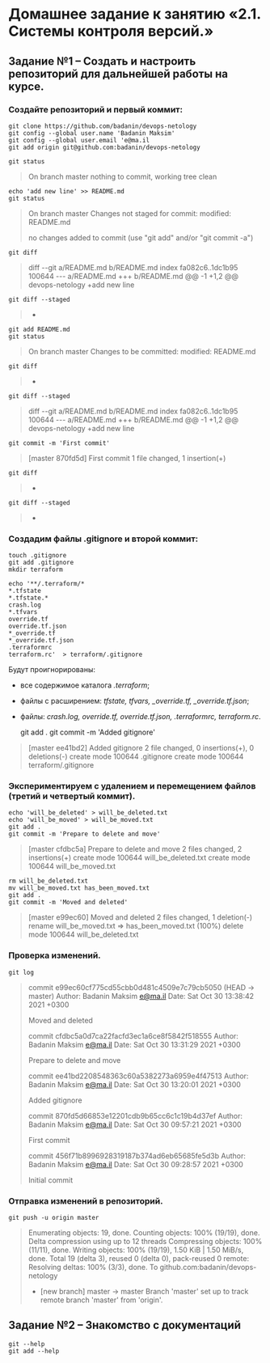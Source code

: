 # Домашнее задание к занятию «2.1. Системы контроля версий.»
## Задание №1 – Создать и настроить репозиторий для дальнейшей работы на курсе.
### Создайте репозиторий и первый коммит:

	git clone https://github.com/badanin/devops-netology 
	git config --global user.name 'Badanin Maksim'
	git config --global user.email 'e@ma.il
	git add origin git@github.com:badanin/devops-netology

	git status

>On branch master
>nothing to commit, working tree clean

	echo 'add new line' >> README.md 
	git status

>On branch master
>Changes not staged for commit:
>	modified:   README.md
>
>no changes added to commit (use "git add" and/or "git commit -a")

	git diff

>diff --git a/README.md b/README.md
>index fa082c6..1dc1b95 100644
>--- a/README.md
>+++ b/README.md
>@@ -1 +1,2 @@
> devops-netology
>+add new line

	git diff --staged
>  -

	git add README.md
	git status

>On branch master
>Changes to be committed:
>	modified:   README.md

	git diff
> -

	git diff --staged

>diff --git a/README.md b/README.md
>index fa082c6..1dc1b95 100644
>--- a/README.md
>+++ b/README.md
>@@ -1 +1,2 @@
> devops-netology
>+add new line

	git commit -m 'First commit'

>[master 870fd5d] First commit
> 1 file changed, 1 insertion(+)

	git diff
> -

	git diff --staged
> -

### Создадим файлы .gitignore и второй коммит:

	touch .gitignore
	git add .gitignore
	mkdir terraform

	echo '**/.terraform/*
	*.tfstate
	*.tfstate.*
	crash.log
	*.tfvars
	override.tf
	override.tf.json
	*_override.tf
	*_override.tf.json
	.terraformrc
	terraform.rc'  > terraform/.gitignore

Будут проигнорированы:
- все содержимое каталога *.terraform*;
- файлы с расширением: *tfstate, tfvars, _override.tf, _override.tf.json*; 
- файлы: *crash.log, override.tf, override.tf.json, .terraformrc, terraform.rc*.

	git add .
	git commit -m 'Added gitignore'

>[master ee41bd2] Added gitignore
> 2 file changed, 0 insertions(+), 0 deletions(-)
> create mode 100644 .gitignore
> create mode 100644 terraform/.gitignore

### Экспериментируем с удалением и перемещением файлов (третий и четвертый коммит).

	echo 'will_be_deleted' > will_be_deleted.txt
	echo 'will_be_moved' > will_be_moved.txt
	git add .
	git commit -m 'Prepare to delete and move'

>[master cfdbc5a] Prepare to delete and move
> 2 files changed, 2 insertions(+)
> create mode 100644 will_be_deleted.txt
> create mode 100644 will_be_moved.txt

	rm will_be_deleted.txt 
	mv will_be_moved.txt has_been_moved.txt
	git add .
	git commit -m 'Moved and deleted'

>[master e99ec60] Moved and deleted
> 2 files changed, 1 deletion(-)
> rename will_be_moved.txt => has_been_moved.txt (100%)
> delete mode 100644 will_be_deleted.txt


### Проверка изменений.

	git log

>commit e99ec60cf775cd55cbb0d481c4509e7c79cb5050 (HEAD -> master)
>Author: Badanin Maksim <e@ma.il>
>Date:   Sat Oct 30 13:38:42 2021 +0300
>
>    Moved and deleted
>
>commit cfdbc5a0d7ca22facfd3ec1a6ce8f5842f518555
>Author: Badanin Maksim <e@ma.il>
>Date:   Sat Oct 30 13:31:29 2021 +0300
>
>    Prepare to delete and move
>
>commit ee41bd2208548363c60a5382273a6959e4f47513
>Author: Badanin Maksim <e@ma.il>
>Date:   Sat Oct 30 13:20:01 2021 +0300
>
>    Added gitignore
>
>commit 870fd5d66853e12201cdb9b65cc6c1c19b4d37ef
>Author: Badanin Maksim <e@ma.il>
>Date:   Sat Oct 30 09:57:21 2021 +0300
>
>    First commit
>
>commit 456f71b8996928319187b374ad6eb65685fe5d3b
>Author: Badanin Maksim <e@ma.il>
>Date:   Sat Oct 30 09:28:57 2021 +0300
>
>    Initial commit

### Отправка изменений в репозиторий.

	git push -u origin master

>Enumerating objects: 19, done.
>Counting objects: 100% (19/19), done.
>Delta compression using up to 12 threads
>Compressing objects: 100% (11/11), done.
>Writing objects: 100% (19/19), 1.50 KiB | 1.50 MiB/s, done.
>Total 19 (delta 3), reused 0 (delta 0), pack-reused 0
>remote: Resolving deltas: 100% (3/3), done.
>To github.com:badanin/devops-netology
> * [new branch]      master -> master
>Branch 'master' set up to track remote branch 'master' from 'origin'.

## Задание №2 – Знакомство с документаций

	git --help
	git add --help